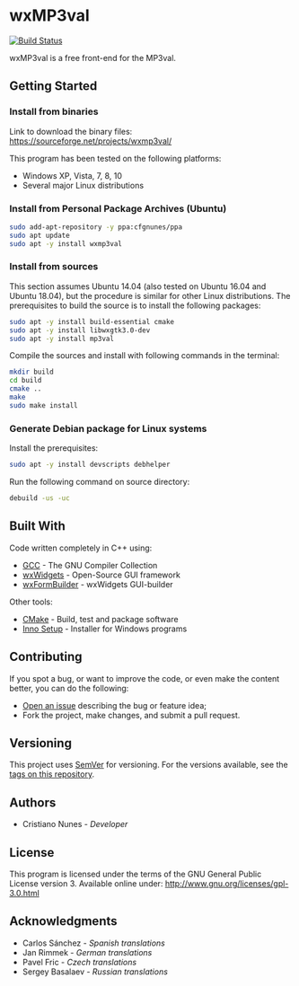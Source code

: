 # wxMP3val

[![Build Status](https://travis-ci.org/cfgnunes/wxmp3val.svg?branch=master)](https://travis-ci.org/cfgnunes/wxmp3val)

wxMP3val is a free front-end for the MP3val.

## Getting Started

### Install from binaries

Link to download the binary files: <https://sourceforge.net/projects/wxmp3val/>

This program has been tested on the following platforms:

* Windows XP, Vista, 7, 8, 10
* Several major Linux distributions

### Install from Personal Package Archives (Ubuntu)

```sh
sudo add-apt-repository -y ppa:cfgnunes/ppa
sudo apt update
sudo apt -y install wxmp3val
```

### Install from sources

This section assumes Ubuntu 14.04 (also tested on Ubuntu 16.04 and Ubuntu 18.04), but the procedure is similar for other Linux distributions. The prerequisites to build the source is to install the following packages:

```sh
sudo apt -y install build-essential cmake
sudo apt -y install libwxgtk3.0-dev
sudo apt -y install mp3val
```

Compile the sources and install with following commands in the terminal:

```sh
mkdir build
cd build
cmake ..
make
sudo make install
```

### Generate Debian package for Linux systems

Install the prerequisites:

```sh
sudo apt -y install devscripts debhelper
```

Run the following command on source directory:

```sh
debuild -us -uc
```

## Built With

Code written completely in C++ using:

* [GCC](https://gcc.gnu.org/) - The GNU Compiler Collection
* [wxWidgets](https://www.wxwidgets.org/) - Open-Source GUI framework
* [wxFormBuilder](https://github.com/wxFormBuilder/) - wxWidgets GUI-builder

Other tools:

* [CMake](https://cmake.org/) - Build, test and package software
* [Inno Setup](http://www.jrsoftware.org/isinfo.php) - Installer for Windows programs

## Contributing

If you spot a bug, or want to improve the code, or even make the content better, you can do the following:

* [Open an issue](https://github.com/cfgnunes/wxlame/issues/new) describing the bug or feature idea;
* Fork the project, make changes, and submit a pull request.

## Versioning

This project uses [SemVer](http://semver.org/) for versioning. For the versions available, see the [tags on this repository](https://github.com/cfgnunes/wxmp3val/tags).

## Authors

* Cristiano Nunes - *Developer*

## License

This program is licensed under the terms of the GNU General Public License version 3. Available online under:
<http://www.gnu.org/licenses/gpl-3.0.html>

## Acknowledgments

* Carlos Sánchez - *Spanish translations*
* Jan Rimmek - *German translations*
* Pavel Fric - *Czech translations*
* Sergey Basalaev - *Russian translations*
